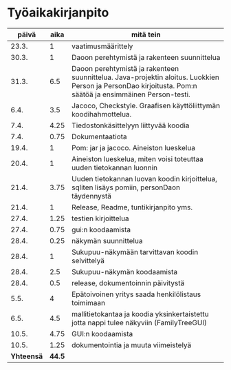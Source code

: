 # Työaikakirjanpito

päivä | aika | mitä tein
------|------|-----------
23.3. | 1 | vaatimusmäärittely
30.3. | 1 | Daoon perehtymistä ja rakenteen suunnittelua
31.3. | 6.5 | Daoon perehtymistä ja rakenteen suunnittelua. Java-projektin aloitus. Luokkien Person ja PersonDao kirjoitusta. Pom:n säätöä ja ensimmäinen Person-testi.
6.4. | 3.5 | Jacoco, Checkstyle. Graafisen käyttöliittymän koodihahmottelua.
7.4. | 4.25 | Tiedostonkäsittelyyn liittyvää koodia
7.4. | 0.75 | Dokumentaatiota
19.4. | 1 | Pom: jar ja jacoco. Aineiston lueskelua
20.4. | 1 | Aineiston lueskelua, miten voisi toteuttaa uuden tietokannan luonnin
21.4. | 3.75 | Uuden tietokannan luovan koodin kirjoittelua, sqliten lisäys pomiin, personDaon täydennystä
21.4. | 1 | Release, Readme, tuntikirjanpito yms.
27.4. | 1.25 | testien kirjoittelua
27.4. | 0.75 | gui:n koodaamista
28.4. | 0.25 | näkymän suunnittelua
28.4. | 1 | Sukupuu-näkymään tarvittavan koodin selvittelyä
28.4. | 2.5 | Sukupuu-näkymän koodaamista
28.4. | 0.5 | release, dokumentoinnin päivitystä
5.5. | 4 | Epätoivoinen yritys saada henkilölistaus toimimaan
6.5. | 4.5 | mallitietokantaa ja koodia yksinkertaistettu jotta nappi tulee näkyviin (FamilyTreeGUI)
10.5. | 4.75 | GUI:n koodaamista
10.5. | 1.25 | dokumentointia ja muuta viimeistelyä
**Yhteensä** | **44.5** |
